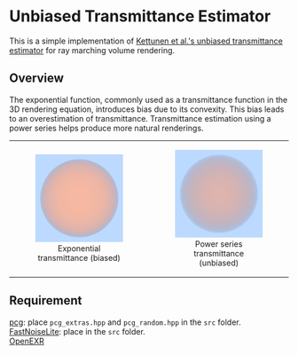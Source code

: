# Unbiased Transmittance Estimator
This is a simple implementation of [Kettunen et al.'s unbiased transmittance estimator](https://arxiv.org/abs/2102.10294) for ray marching volume rendering.

## Overview
The exponential function, commonly used as a transmittance function in the 3D rendering equation, introduces bias due to its convexity. This bias leads to an overestimation of transmittance. Transmittance estimation using a power series helps produce more natural renderings.  

<table>
  <tr>
    <td>
      <figure>
        <img src="img/homo_exp.png" width="300">
        <figcaption style="text-align: center;">Exponential transmittance (biased)</figcaption>
      </figure>
    </td>
    <td>
      <figure>
        <img src="img/homo_power.png" width="300">
        <figcaption style="text-align: center;">Power series transmittance (unbiased)</figcaption>
      </figure>
    </td>
  </tr>
</table>

## Requirement
[pcg](https://www.pcg-random.org/download.html): place `pcg_extras.hpp` and `pcg_random.hpp` in the `src` folder.  
[FastNoiseLite](https://github.com/Auburn/FastNoiseLite/blob/master/Cpp/FastNoiseLite.h): place in the `src` folder.  
[OpenEXR](https://openexr.com/en/latest/)
